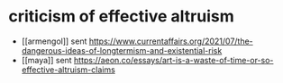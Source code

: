# criticism of effective altruism

- [[armengol]] sent https://www.currentaffairs.org/2021/07/the-dangerous-ideas-of-longtermism-and-existential-risk
- [[maya]] sent https://aeon.co/essays/art-is-a-waste-of-time-or-so-effective-altruism-claims

